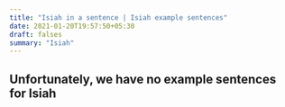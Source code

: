 ```yaml
---
title: "Isiah in a sentence | Isiah example sentences"
date: 2021-01-20T19:57:50+05:30
draft: falses
summary: "Isiah"
---
```

## Unfortunately, we have no example sentences for Isiah                 
